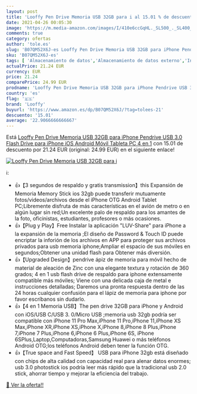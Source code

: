 ```yaml
---
layout: post
title: 'Looffy Pen Drive Memoria USB 32GB para i al 15.01 % de descuento'
date: 2021-04-26 00:05:30
image: 'https://m.media-amazon.com/images/I/410e6ccGqHL._SL500_._SL400_.jpg'
comments: true
category: ofertas
author: 'tole.es'
slug: 'B07QM52X6J-es Looffy Pen Drive Memoria USB 32GB para iPhone Pendrive USB...'
sku: 'B07QM52X6J-es'
tags: [ 'Almacenamiento de datos','Almacenamiento de datos externo','Informática','Memorias USB','android','looffy', ]
actualPrice: 21.24 EUR
currency: EUR
price: 21.24
comparePrice: 24.99 EUR
prodname: 'Looffy Pen Drive Memoria USB 32GB para iPhone Pendrive USB 3.0 Flash Drive para iPhone iOS Android Móvil Tableta PC 4 en 1'
country: 'es'
flag: '🇪🇸'
brand: 'Looffy'
buyurl: 'https://www.amazon.es/dp/B07QM52X6J/?tag=tolees-21'
descuento: '15.01'
average: '22.9066666666667'
---
```


Está [Looffy Pen Drive Memoria USB 32GB para iPhone Pendrive USB 3.0 Flash Drive para iPhone iOS Android Móvil Tableta PC 4 en 1](https://www.amazon.es/dp/B07QM52X6J/?tag=tolees-21) con 15.01 de descuento por 21.24 EUR (original: 24.99 EUR) en el siguiente enlace!

[![Looffy Pen Drive Memoria USB 32GB para i](https://m.media-amazon.com/images/I/410e6ccGqHL._SL500_._SL400_.jpg)](https://www.amazon.es/dp/B07QM52X6J/?tag=tolees-21)

ℹ️:

- 👍【3 segundos de respaldo y gratis transmission】this Expansión de Memoria Memory Stick ios 32gb puede transferir mutuamente fotos/videos/archivos desde el iPhone OTG Android Tablet PC;Libremente disfruta de más características en el avión de metro o en algún lugar sin red;Un excelente palo de respaldo para los amantes de la foto, oficinistas, estudiantes, profesores o más ocasiones.
- 👍【Plug y Play】Free Instalar la aplicación "LUV-Share" para iPhone a la expansión de la memoria ;El diseño de Password & Touch ID puede encriptar la inforión de los archivos en APP para proteger sus archivos privados para usb memoria iphone;Ampliar el espacio de sus móviles en segundos;Obtener una unidad flash para Obtener más diversión.
- 👍【Upgraded Design】pendrive ápiz de memoria para móvil hecho de material de aleación de Zinc con una elegante textura y rotación de 360 grados; 4 en 1 usb flash drive de respaldo para iphone extensamente compatible más móviles; Viene con una delicada caja de metal e instrucciones detalladas; Daremos una pronta respuesta dentro de las 24 horas cualquier confusión para el lápiz de memoria para iphone por favor escríbanos sin dudarlo.
- 👍【4 en 1 Memoria USB】The pen drive 32GB para iPhone y Android con iOS/USB C/USB 3. 0/Micro USB ;memoria usb 32gb podría ser compatible con iPhone 11 Pro Max,iPhone 11 Pro,iPhone 11,iPhone XS Max,iPhone XR,iPhone XS,iPhone X,iPhone 8,iPhone 8 Plus,iPhone 7,iPhone 7 Plus,iPhone 6,iPhone 6 Plus,iPhone 6S, iPhone 6SPlus,Laptop,Computadoras,Samsung Huawei o más teléfonos Android OTG;los teléfonos Android deben tener la función OTG.
- 👍【True space and Fast Speed】 USB para iPhone 32gb está diseñado con chips de alta calidad con capacidad real para alenar datos enormes; usb 3.0 photostick ios podría leer más rápido que la tradicional usb 2.0 stick, ahorrar tiempo y mejorar la eficiencia del trabajo.

[🛒 Ver la oferta!!](https://www.amazon.es/dp/B07QM52X6J/?tag=tolees-21)
